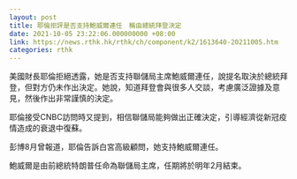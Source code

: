 ```yaml
---
layout: post
title: 耶倫拒評是否支持鮑威爾連任　稱由總統拜登決定
date: 2021-10-05 23:22:06.000000000 +08:00
link: https://news.rthk.hk/rthk/ch/component/k2/1613640-20211005.htm
categories: rthk
---
```


美國財長耶倫拒絕透露，她是否支持聯儲局主席鮑威爾連任，說提名取決於總統拜登，但對方仍未作出決定。她說，知道拜登會與很多人交談，考慮廣泛證據及意見，然後作出非常謹慎的決定。

耶倫接受CNBC訪問時又提到，相信聯儲局能夠做出正確決定，引導經濟從新冠疫情造成的衰退中復蘇。

彭博8月曾報道，耶倫告訴白宮高級顧問，她支持鮑威爾連任。

鮑威爾是由前總統特朗普任命為聯儲局主席，任期將於明年2月結束。
